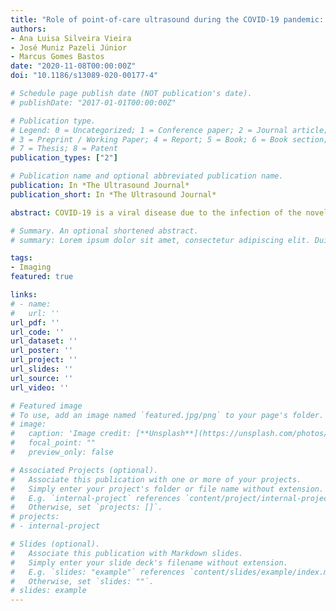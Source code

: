 ```yaml
---
title: "Role of point-of-care ultrasound during the COVID-19 pandemic: our recommendations in the management of dialytic patients."
authors:
- Ana Luisa Silveira Vieira
- José Muniz Pazeli Júnior
- Marcus Gomes Bastos 
date: "2020-11-08T00:00:00Z"
doi: "10.1186/s13089-020-00177-4"

# Schedule page publish date (NOT publication's date).
# publishDate: "2017-01-01T00:00:00Z"

# Publication type.
# Legend: 0 = Uncategorized; 1 = Conference paper; 2 = Journal article;
# 3 = Preprint / Working Paper; 4 = Report; 5 = Book; 6 = Book section;
# 7 = Thesis; 8 = Patent
publication_types: ["2"]

# Publication name and optional abbreviated publication name.
publication: In *The Ultrasound Journal*
publication_short: In *The Ultrasound Journal*

abstract: COVID-19 is a viral disease due to the infection of the novel Corona virus SARS-CoV-2, that has rapidly spread in many countries until the World Health Organization declared the pandemic from March 11, 2020. Elderly patients and those affected by hypertension, diabetes mellitus, and chronic pulmonary and cardiovascular conditions are more susceptible to present more severe forms of COVID-19. These conditions are often represented in dialytic renal end-stage patients. Moreover, dialysis patients are more vulnerable to infection due to suppression of the immune system. Growing evidences, although still supported by few publications, are showing the potential utility of ultrasound in patients with COVID-19. In this review, we share our experience in using point-of-care ultrasound, particularly lung ultrasound, to indicate the probability of COVID-19 in patients with end-stage renal disease treated by hemodialysis. We also propose recommendations for the application of lung ultrasound, focused echocardiography and inferior vena cava ultrasound in the management of patients in hemodialysis.

# Summary. An optional shortened abstract.
# summary: Lorem ipsum dolor sit amet, consectetur adipiscing elit. Duis posuere tellus ac convallis placerat. Proin tincidunt magna sed ex sollicitudin condimentum.

tags:
- Imaging
featured: true

links:
# - name: 
#   url: ''
url_pdf: ''
url_code: ''
url_dataset: ''
url_poster: ''
url_project: ''
url_slides: ''
url_source: ''
url_video: ''

# Featured image
# To use, add an image named `featured.jpg/png` to your page's folder. 
# image:
#   caption: 'Image credit: [**Unsplash**](https://unsplash.com/photos/pLCdAaMFLTE)'
#   focal_point: ""
#   preview_only: false

# Associated Projects (optional).
#   Associate this publication with one or more of your projects.
#   Simply enter your project's folder or file name without extension.
#   E.g. `internal-project` references `content/project/internal-project/index.md`.
#   Otherwise, set `projects: []`.
# projects:
# - internal-project

# Slides (optional).
#   Associate this publication with Markdown slides.
#   Simply enter your slide deck's filename without extension.
#   E.g. `slides: "example"` references `content/slides/example/index.md`.
#   Otherwise, set `slides: ""`.
# slides: example
---
```


